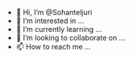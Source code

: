 - 👋 Hi, I’m @Sohanteljuri
- 👀 I’m interested in ...
- 🌱 I’m currently learning ...
- 💞️ I’m looking to collaborate on ...
- 📫 How to reach me ...

<!---
Sohanteljuri/Sohanteljuri is a ✨ special ✨ repository because its `README.md` (this file) appears on your GitHub profile.
You can click the Preview link to take a look at your changes.
--->
